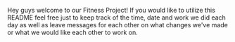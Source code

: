 Hey guys welcome to our Fitness Project! If you would like to utilize this 
README feel free just to keep track of the time, date and work we did each day
as well as leave messages for each other on what changes we've made or what we 
would like each other to work on.  
